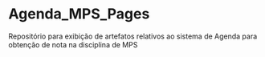 # Agenda_MPS_Pages
 Repositório para exibição de artefatos relativos ao sistema de Agenda para obtenção de nota na disciplina de MPS
